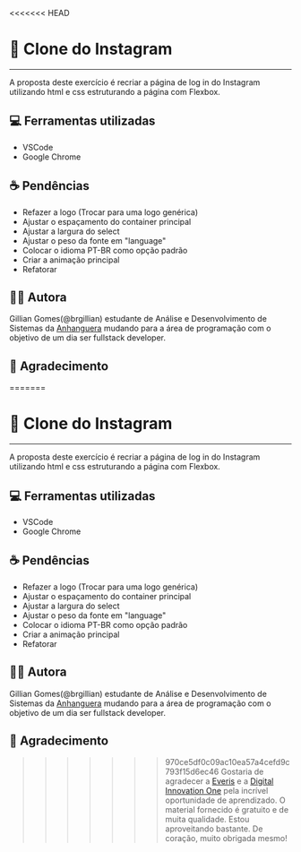 <<<<<<< HEAD
# :doughnut: Clone do Instagram
<hr>
A proposta deste exercício é recriar a página de log in do Instagram utilizando html e css estruturando a página com Flexbox.


## :computer: Ferramentas utilizadas
* VSCode
* Google Chrome


## :coffee: Pendências
* Refazer a logo (Trocar para uma logo genérica)
* Ajustar o espaçamento do container principal
* Ajustar a largura do select
* Ajustar o peso da fonte em "language"
* Colocar o idioma PT-BR como opção padrão
* Criar a animação principal
* Refatorar


## :woman_astronaut: Autora
Gillian Gomes(@brgillian) estudante de Análise e Desenvolvimento de Sistemas da [Anhanguera](https://www.anhanguera.com/) mudando para a área de programação com o objetivo de um dia ser fullstack developer.


## :pray: Agradecimento
=======
# :doughnut: Clone do Instagram
<hr>
A proposta deste exercício é recriar a página de log in do Instagram utilizando html e css estruturando a página com Flexbox.


## :computer: Ferramentas utilizadas
* VSCode
* Google Chrome


## :coffee: Pendências
* Refazer a logo (Trocar para uma logo genérica)
* Ajustar o espaçamento do container principal
* Ajustar a largura do select
* Ajustar o peso da fonte em "language"
* Colocar o idioma PT-BR como opção padrão
* Criar a animação principal
* Refatorar


## :woman_astronaut: Autora
Gillian Gomes(@brgillian) estudante de Análise e Desenvolvimento de Sistemas da [Anhanguera](https://www.anhanguera.com/) mudando para a área de programação com o objetivo de um dia ser fullstack developer.


## :pray: Agradecimento
>>>>>>> 970ce5df0c09ac10ea57a4cefd9c793f15d6ec46
Gostaria de agradecer a [Everis](https://www.everis.com/brazil/pt-br/home-br) e a [Digital Innovation One](digitalinnovation.one) pela incrível oportunidade de aprendizado. O material fornecido é gratuito e de muita qualidade. Estou aproveitando bastante. De coração, muito obrigada mesmo!